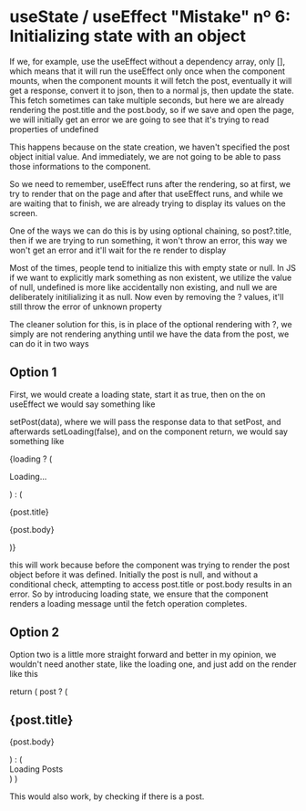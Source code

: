 # useState / useEffect "Mistake" nº 6: Initializing state with an object

If we, for example, use the useEffect without a dependency array, only [], which means that it will run the useEffect
only once when the component mounts, when the component mounts it will fetch the post, eventually it will get a response,
convert it to json, then to a normal js, then update the state. This fetch sometimes can take multiple seconds, but here
we are already rendering the post.title and the post.body, so if we save and open the page, we will initially get an error
we are going to see that it's trying to read properties of undefined

This happens because on the state creation, we haven't specified the post object initial value. And immediately, we are not
going to be able to pass those informations to the component.

So we need to remember, useEffect runs after the rendering, so at first, we try to render that on the page and after that
useEffect runs, and while we are waiting that to finish, we are already trying to display its values on the screen.

One of the ways we can do this is by using optional chaining, so post?.title, then if we are trying to run something, it
won't throw an error, this way we won't get an error and it'll wait for the re render to display

Most of the times, people tend to initialize this with empty state or null. In JS if we want to explicitly mark something
as  non existent, we utilize the value of null, undefined is more like accidentally non existing, and null we are deliberately
initilializing it as null. Now even by removing the ? values, it'll still throw the error of unknown property

The cleaner solution for this, is in place of the optional rendering with ?, we simply are not rendering anything until
we have the data from the post, we can do it in two ways

## Option 1

First, we would create a loading state, start it as true, then on the on useEffect we would say something like

setPost(data), where we will pass the response data to that setPost, and afterwards setLoading(false), and on the component
return, we would say something like

<section>
  {loading ? (
    <p>Loading...</p>
  ) : (
    <div>
      <p>{post.title}</p>
      <p>{post.body}</p>
    </div>
  )}
</section>

this will work because before the component was trying to render the post object before it was defined. Initially the post
is null, and without a conditional check, attempting to access post.title or post.body results in an error.
So by introducing loading state, we ensure that the component renders a loading message until the fetch operation completes.

## Option 2

Option two is a little more straight forward and better in my opinion, we wouldn't need another state, like the loading
one, and just add on the render like this

return (
    post ? (
      <article>
        <h1>{post.title}</h1>
        <p>{post.body}</p>
      </article>
    ) : (
      <div>Loading Posts</div>
    )
  )

This would also work, by checking if there is a post. 

